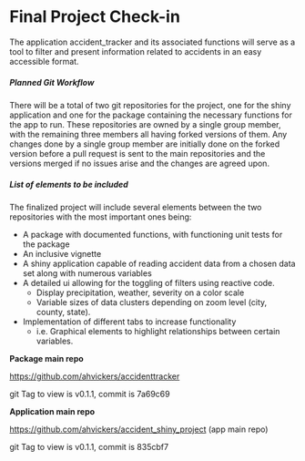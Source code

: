 Final Project Check-in
================

The application accident\_tracker and its associated functions will
serve as a tool to filter and present information related to accidents
in an easy accessible format.

##### *Planned Git Workflow*

There will be a total of two git repositories for the project, one for
the shiny application and one for the package containing the necessary
functions for the app to run. These repositories are owned by a single
group member, with the remaining three members all having forked
versions of them. Any changes done by a single group member are
initially done on the forked version before a pull request is sent to
the main repositories and the versions merged if no issues arise and the
changes are agreed upon.

##### *List of elements to be included*

The finalized project will include several elements between the two
repositories with the most important ones being:

-   A package with documented functions, with functioning unit tests for
    the package
-   An inclusive vignette
-   A shiny application capable of reading accident data from a chosen
    data set along with numerous variables
-   A detailed ui allowing for the toggling of filters using reactive
    code.
    -   Display precipitation, weather, severity on a color scale
    -   Variable sizes of data clusters depending on zoom level (city,
        county, state).
-   Implementation of different tabs to increase functionality
    -   i.e. Graphical elements to highlight relationships between
        certain variables.

**Package main repo**

<https://github.com/ahvickers/accidenttracker>

git Tag to view is v0.1.1, commit is 7a69c69

**Application main repo**

<https://github.com/ahvickers/accident_shiny_project> (app main repo)

git Tag to view is v0.1.1, commit is 835cbf7
